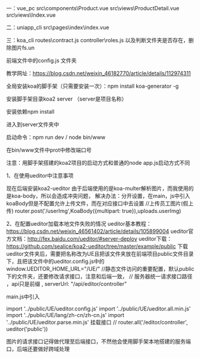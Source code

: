 一：vue_pc
src\components\Product.vue
src\views\ProductDetail.vue
src\views\Index.vue

二：uniapp_cli
src\pages\index\index.vue

三：koa_cli
routes\contract.js
controller\roles.js
以及判断文件夹是否存在，删除图片fs.un

前端文件中的config.js 文件夹


教学网址：https://blog.csdn.net/weixin_46182770/article/details/112974311

全局安装koa的脚手架（只需要安装一次）：npm install koa-generator -g

安装脚手架目录koa2 server （server是项目名称）

安装依赖npm install

进入到server文件夹中

启动命令：npm run dev    /    node bin/www

在bin/www文件中prot中修改端口号

注意：用脚手架搭建的koa2项目的启动方式和普通的node app.js启动方式不同


1、在使用ueditor中注意事项

现在后端安装koa2-ueditor
由于后端使用的是koa-multer解析图片，而我使用的是koa-body，所以会造成冲突问题，
解决办法：分开设置，在main，js中引入koaBody但是不配置允许上传文件，而在对应接口中去设置
//上传员工图片(假上传)
router.post('/userImg',KoaBody({multipart: true}),uploads.userImg)

2、在配置ueditor加载本地文件失败的情况
ueditor基本教程：https://blog.csdn.net/weixin_46561402/article/details/105899004
ueditor官方文档：http://fex.baidu.com/ueditor/#server-deploy
ueditor下载：https://github.com/sealice/koa2-ueditor/tree/master/example/public
下载ueditor文件夹后，需要把名称改为UE且把该文件夹放在前端项目public文件目录下，且把该文件中的ueditor.config.js中的
 window.UEDITOR_HOME_URL="/UE/" //静态文件访问的重要配置，默认public下的文件夹，还要修改请求接口，注意和后端一致，
// 服务器统一请求接口路径 ，api只是前缀
 , serverUrl: "/api/editor/controller"

main.js中引入

import '../public/UE/ueditor.config.js'
import '../public/UE/ueditor.all.min.js'
import '../public/UE/lang/zh-cn/zh-cn.js'
import '../public/UE/ueditor.parse.min.js'
挂载接口
// router.all('/editor/controller', ueditor('public'))

图片的请求接口记得做代理至后端接口，不然他会使用脚手架本地搭建的服务端口，后端还要做好跨域处理

